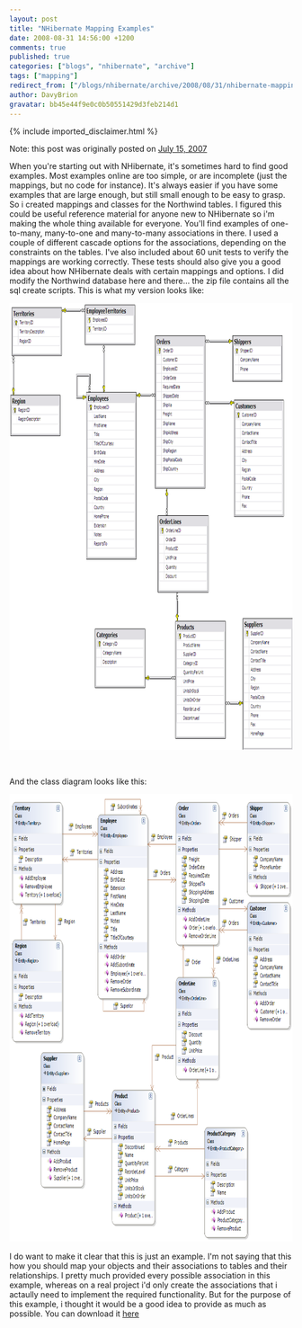 ```yaml
---
layout: post
title: "NHibernate Mapping Examples"
date: 2008-08-31 14:56:00 +1200
comments: true
published: true
categories: ["blogs", "nhibernate", "archive"]
tags: ["mapping"]
redirect_from: ["/blogs/nhibernate/archive/2008/08/31/nhibernate-mapping-examples.aspx/", "/blogs/nhibernate/archive/2008/08/31/nhibernate-mapping-examples.html"]
author: DavyBrion
gravatar: bb45e44f9e0c0b50551429d3feb214d1
---
```

{% include imported_disclaimer.html %}

<p>Note: this post was originally posted on <a href="http://davybrion.com/blog/2007/07/nhibernate-mapping-examples/">July 15, 2007</a>
</p>
<p>When you're starting out with NHibernate, it's sometimes hard to find good examples. Most examples online are too simple, or are incomplete (just the mappings, but no code for instance).  It's always easier if you have some examples that are large enough, but still small enough to be easy to grasp. So i created mappings and classes for the Northwind tables. I figured this could be useful reference material for anyone new to NHibernate so i'm making the whole thing available for everyone. You'll find examples of one-to-many, many-to-one and many-to-many associations in there.  I used a couple of different cascade options for the associations, depending on the constraints on the tables.  I've also included about 60 unit tests to verify the mappings are working correctly. These tests should also give you a good idea about how NHibernate deals with certain mappings and options.
I did modify the Northwind database here and there... the zip file contains all the sql create scripts. This is what my version looks like:
</p>
<p><a href="http://davybrion.com/blog/wp-content/uploads/2007/07/tablediagram.png" title="Northwind Table Diagram"><img src="/images/posts/2008/08/31/tablediagram.png" alt="Northwind Table Diagram" width="886" height="795" /></a>
</p>
<p>&nbsp;</p>
<p>And the class diagram looks like this:
</p>
<p><a href="http://davybrion.com/blog/wp-content/uploads/2007/07/classdiagram.png" title="Northwind Class Diagram"><img src="/images/posts/2008/08/31/classdiagram.png" alt="Northwind Class Diagram" width="886" height="797" /></a></p>
<p>
I do want to make it clear that this is just an example. I'm not saying that this how you should map your objects and their associations to tables and their relationships.  I pretty much provided every possible association in this example, whereas on a real project i'd only create the associations that i actaully need to implement the required functionality. But for the purpose of this example, i thought it would be a good idea to provide as much as possible.
You can download it <a href="http://www.ralinx.be/NorthwindNHibernateExample.zip">here</a></p>
